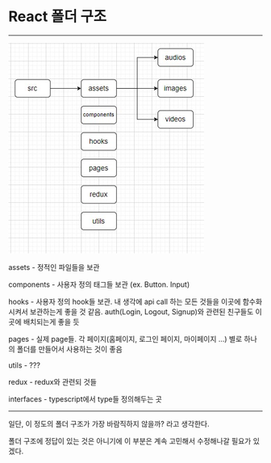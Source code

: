 # React 폴더 구조

---

![react_folder_structure](../assets/img/react_folder_structure.jpg)

assets - 정적인 파일들을 보관

components - 사용자 정의 태그들 보관 (ex. Button. Input) 

hooks - 사용자 정의 hook들 보관. 내 생각에 api call 하는 모든 것들을 이곳에 함수화시켜서 보관하는게 좋을 것 같음. auth(Login, Logout, Signup)와 관련된 친구들도 이곳에 배치되는게 좋을 듯

pages - 실제 page들. 각 페이지(홈페이지, 로그인 페이지, 마이페이지 ...) 별로 하나의 폴더를 만들어서 사용하는 것이 좋음

utils - ??? 

redux - redux와 관련되 것들

interfaces - typescript에서 type들 정의해두는 곳

---

일단, 이 정도의 폴더 구조가 가장 바람직하지 않을까? 라고 생각한다.

폴더 구조에 정답이 있는 것은 아니기에 이 부분은 계속 고민해서 수정해나갈 필요가 있겠다.